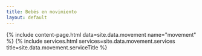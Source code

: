 ```yaml
---
title: Bebés en movimiento
layout: default
---
```


{% include content-page.html data=site.data.movement name="movement" %}
{% include services.html services=site.data.movement.services title=site.data.movement.serviceTitle %}